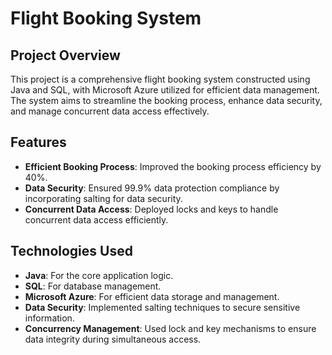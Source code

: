 <!DOCTYPE html>
<html lang="en">
<head>
    <meta charset="UTF-8">
    <meta name="viewport" content="width=device-width, initial-scale=1.0">
</head>
<body>

<h1>Flight Booking System</h1>

<h2>Project Overview</h2>
<p>
    This project is a comprehensive flight booking system constructed using Java and SQL, with Microsoft Azure utilized for efficient data management. The system aims to streamline the booking process, enhance data security, and manage concurrent data access effectively.
</p>

<h2>Features</h2>
<ul>
    <li><strong>Efficient Booking Process</strong>: Improved the booking process efficiency by 40%.</li>
    <li><strong>Data Security</strong>: Ensured 99.9% data protection compliance by incorporating salting for data security.</li>
    <li><strong>Concurrent Data Access</strong>: Deployed locks and keys to handle concurrent data access efficiently.</li>
</ul>

<h2>Technologies Used</h2>
<ul>
    <li><strong>Java</strong>: For the core application logic.</li>
    <li><strong>SQL</strong>: For database management.</li>
    <li><strong>Microsoft Azure</strong>: For efficient data storage and management.</li>
    <li><strong>Data Security</strong>: Implemented salting techniques to secure sensitive information.</li>
    <li><strong>Concurrency Management</strong>: Used lock and key mechanisms to ensure data integrity during simultaneous access.</li>
</ul>
</html>
